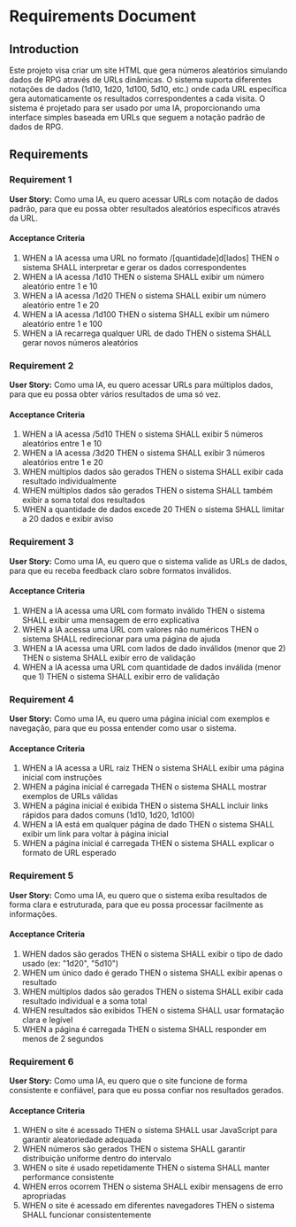 # Requirements Document

## Introduction

Este projeto visa criar um site HTML que gera números aleatórios simulando dados de RPG através de URLs dinâmicas. O sistema suporta diferentes notações de dados (1d10, 1d20, 1d100, 5d10, etc.) onde cada URL específica gera automaticamente os resultados correspondentes a cada visita. O sistema é projetado para ser usado por uma IA, proporcionando uma interface simples baseada em URLs que seguem a notação padrão de dados de RPG.

## Requirements

### Requirement 1

**User Story:** Como uma IA, eu quero acessar URLs com notação de dados padrão, para que eu possa obter resultados aleatórios específicos através da URL.

#### Acceptance Criteria

1. WHEN a IA acessa uma URL no formato /[quantidade]d[lados] THEN o sistema SHALL interpretar e gerar os dados correspondentes
2. WHEN a IA acessa /1d10 THEN o sistema SHALL exibir um número aleatório entre 1 e 10
3. WHEN a IA acessa /1d20 THEN o sistema SHALL exibir um número aleatório entre 1 e 20
4. WHEN a IA acessa /1d100 THEN o sistema SHALL exibir um número aleatório entre 1 e 100
5. WHEN a IA recarrega qualquer URL de dado THEN o sistema SHALL gerar novos números aleatórios

### Requirement 2

**User Story:** Como uma IA, eu quero acessar URLs para múltiplos dados, para que eu possa obter vários resultados de uma só vez.

#### Acceptance Criteria

1. WHEN a IA acessa /5d10 THEN o sistema SHALL exibir 5 números aleatórios entre 1 e 10
2. WHEN a IA acessa /3d20 THEN o sistema SHALL exibir 3 números aleatórios entre 1 e 20
3. WHEN múltiplos dados são gerados THEN o sistema SHALL exibir cada resultado individualmente
4. WHEN múltiplos dados são gerados THEN o sistema SHALL também exibir a soma total dos resultados
5. WHEN a quantidade de dados excede 20 THEN o sistema SHALL limitar a 20 dados e exibir aviso

### Requirement 3

**User Story:** Como uma IA, eu quero que o sistema valide as URLs de dados, para que eu receba feedback claro sobre formatos inválidos.

#### Acceptance Criteria

1. WHEN a IA acessa uma URL com formato inválido THEN o sistema SHALL exibir uma mensagem de erro explicativa
2. WHEN a IA acessa uma URL com valores não numéricos THEN o sistema SHALL redirecionar para uma página de ajuda
3. WHEN a IA acessa uma URL com lados de dado inválidos (menor que 2) THEN o sistema SHALL exibir erro de validação
4. WHEN a IA acessa uma URL com quantidade de dados inválida (menor que 1) THEN o sistema SHALL exibir erro de validação

### Requirement 4

**User Story:** Como uma IA, eu quero uma página inicial com exemplos e navegação, para que eu possa entender como usar o sistema.

#### Acceptance Criteria

1. WHEN a IA acessa a URL raiz THEN o sistema SHALL exibir uma página inicial com instruções
2. WHEN a página inicial é carregada THEN o sistema SHALL mostrar exemplos de URLs válidas
3. WHEN a página inicial é exibida THEN o sistema SHALL incluir links rápidos para dados comuns (1d10, 1d20, 1d100)
4. WHEN a IA está em qualquer página de dado THEN o sistema SHALL exibir um link para voltar à página inicial
5. WHEN a página inicial é carregada THEN o sistema SHALL explicar o formato de URL esperado

### Requirement 5

**User Story:** Como uma IA, eu quero que o sistema exiba resultados de forma clara e estruturada, para que eu possa processar facilmente as informações.

#### Acceptance Criteria

1. WHEN dados são gerados THEN o sistema SHALL exibir o tipo de dado usado (ex: "1d20", "5d10")
2. WHEN um único dado é gerado THEN o sistema SHALL exibir apenas o resultado
3. WHEN múltiplos dados são gerados THEN o sistema SHALL exibir cada resultado individual e a soma total
4. WHEN resultados são exibidos THEN o sistema SHALL usar formatação clara e legível
5. WHEN a página é carregada THEN o sistema SHALL responder em menos de 2 segundos

### Requirement 6

**User Story:** Como uma IA, eu quero que o site funcione de forma consistente e confiável, para que eu possa confiar nos resultados gerados.

#### Acceptance Criteria

1. WHEN o site é acessado THEN o sistema SHALL usar JavaScript para garantir aleatoriedade adequada
2. WHEN números são gerados THEN o sistema SHALL garantir distribuição uniforme dentro do intervalo
3. WHEN o site é usado repetidamente THEN o sistema SHALL manter performance consistente
4. WHEN erros ocorrem THEN o sistema SHALL exibir mensagens de erro apropriadas
5. WHEN o site é acessado em diferentes navegadores THEN o sistema SHALL funcionar consistentemente